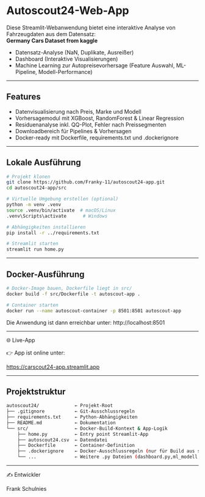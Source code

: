 # Autoscout24-Web-App

Diese Streamlit-Webanwendung bietet eine interaktive Analyse von Fahrzeugdaten 
aus dem Datensatz:   
**Germany Cars Dataset from kaggle** 
* Datensatz-Analyse (NaN, Duplikate, Ausreißer)
* Dashboard (Interaktive Visualisierungen) 
* Machine Learning zur Autopreisevorhersage (Feature Auswahl, ML-Pipeline, Modell-Performance)


---

##  Features

- Datenvisualisierung nach Preis, Marke und Modell
- Vorhersagemodul mit XGBoost, RandomForest & Linear Regression
- Residuenanalyse inkl. QQ-Plot, Fehler nach Preissegmenten
- Downloadbereich für Pipelines & Vorhersagen
- Docker-ready mit Dockerfile, requirements.txt und .dockerignore


---

##  Lokale Ausführung

```bash
# Projekt klonen
git clone https://github.com/Franky-11/autoscout24-app.git
cd autoscout24-app/src

# Virtuelle Umgebung erstellen (optional)
python -m venv .venv
source .venv/bin/activate  # macOS/Linux
.venv\Scripts\activate      # Windows

# Abhängigkeiten installieren
pip install -r ../requirements.txt

# Streamlit starten
streamlit run home.py


```
---

##  Docker-Ausführung

```bash
# Docker-Image bauen, Dockerfile liegt in src/
docker build -f src/Dockerfile -t autoscout-app .

# Container starten
docker run --name autoscout-container -p 8501:8501 autoscout-app
```
Die Anwendung ist dann erreichbar unter:  http://localhost:8501

---

🌐 Live-App  

👉 App ist online unter:

https://carscout24-app.streamlit.app


---

##  Projektstruktur

```bash
autoscout24/             ← Projekt-Root 
├── .gitignore           ← Git-Ausschlussregeln
├── requirements.txt     ← Python-Abhängigkeiten
├── README.md            ← Dokumentation
└── src/                 ← Docker-Build-Kontext & App-Logik
    ├── home.py          ← Entry point Streamlit-App
    ├── autoscout24.csv  ← Datendatei
    ├── Dockerfile       ← Container-Definition
    ├── .dockerignore    ← Docker-Ausschlussregeln (nur für Build aus src/)
    └── ...              ← Weitere .py Dateien (dashboard.py,ml_modell.py etc...)
```

---
✍️ Entwickler

Frank Schulnies 
